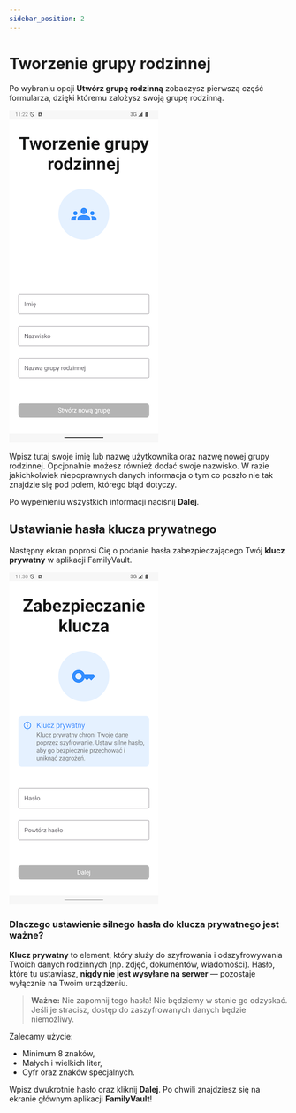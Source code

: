 ```yaml
---
sidebar_position: 2
---
```


# Tworzenie grupy rodzinnej

Po wybraniu opcji **Utwórz grupę rodzinną** zobaczysz pierwszą część formularza, dzięki któremu założysz swoją grupę rodzinną.

![Create family group form](./img/family_group_create_info.png)

Wpisz tutaj swoje imię lub nazwę użytkownika oraz nazwę nowej grupy rodzinnej. Opcjonalnie możesz również dodać swoje nazwisko.
W razie jakichkolwiek niepoprawnych danych informacja o tym co poszło nie tak znajdzie się pod polem, którego błąd dotyczy.

Po wypełnieniu wszystkich informacji naciśnij **Dalej**.

## Ustawianie hasła klucza prywatnego

Następny ekran poprosi Cię o podanie hasła zabezpieczającego Twój **klucz prywatny** w aplikacji FamilyVault.

![Private key password](./img/private_key_password.png)

### Dlaczego ustawienie silnego hasła do klucza prywatnego jest ważne?

**Klucz prywatny** to element, który służy do szyfrowania i odszyfrowywania Twoich danych rodzinnych (np. zdjęć, dokumentów, wiadomości). Hasło, które tu ustawiasz, **nigdy nie jest wysyłane na serwer** — pozostaje wyłącznie na Twoim urządzeniu.

> **Ważne:** Nie zapomnij tego hasła! Nie będziemy w stanie go odzyskać. Jeśli je stracisz, dostęp do zaszyfrowanych danych będzie niemożliwy.

Zalecamy użycie:
- Minimum 8 znaków,
- Małych i wielkich liter,
- Cyfr oraz znaków specjalnych.

Wpisz dwukrotnie hasło oraz kliknij **Dalej**. Po chwili znajdziesz się na ekranie głównym aplikacji **FamilyVault**!


